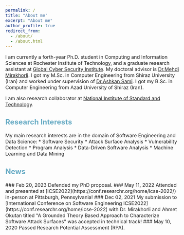 ```yaml
---
permalink: /
title: "About me"
excerpt: "About me"
author_profile: true
redirect_from: 
  - /about/
  - /about.html
---
```


<style type="text/css">
  body{
  font-size: 12pt;
}
  ##{
  color: #69ACC5;
}
  h2{
  color: #69ACC5;
}
</style>

I am currently a forth-year Ph.D. student in Computing and Information Sciences at Rochester Institute of Technology, and a graduate research assistant at [Global Cyber Security Institute](https://www.rit.edu/cybersecurity/). My doctoral advisor is [Dr.Mehdi Mirakhorli](https://www.se.rit.edu/~mehdi/). I got my M.Sc. in Computer Engineering from Shiraz University (Iran) and worked under supervision of [Dr.Ashkan Sami](https://scholar.google.com/citations?user=zIh9AvIAAAAJ&hl=en). I got my B.Sc. in Computer Engineering from Azad University of Shiraz (Iran).

I am also research collaborator at [National Institute of Standard and Technology](https://samate.nist.gov/BF/Team/index.html).


<h2> Research Interests</h2>
My main research interests are in the domain of Software Engineering and Data Science:
* Software Security
* Attack Surface Analysis
* Vulnerability Detection
* Program Analysis 
* Data-Driven Software Analysis
* Machine Learning and Data Mining

<h2> News</h2>
### Feb 20, 2023 
Defended my PhD proposal.
### May 11, 2022 
Attended and presented at [ICSE2022](https://conf.researchr.org/home/icse-2022/) in-person at Pittsburgh, Pennsylvania!
### Dec 02, 2021 
My submission to [International Conference on Software Engineering ICSE2022](https://conf.researchr.org/home/icse-2022) with Dr. Mirakhorli and Ahmet Okutan titled "A Grounded Theory Based Approach to Characterize Software Attack Surfaces" was accepted in technical track!
### May 10, 2020 
Passed Research Potential Assessment (RPA).

